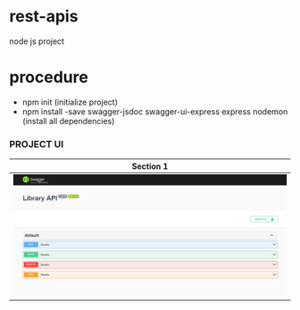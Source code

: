 # rest-apis

node js project

# procedure

- npm init (initialize project)
- npm install -save swagger-jsdoc swagger-ui-express express nodemon (install all dependencies)

### PROJECT UI

| Section 1                                              |
| ------------------------------------------------------ |
| ![plot](./design/Screenshot%202024-05-23%20204945.png) |
